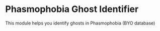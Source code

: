 # Phasmophobia Ghost Identifier

This module helps you identify ghosts in Phasmophobia (BYO database)


